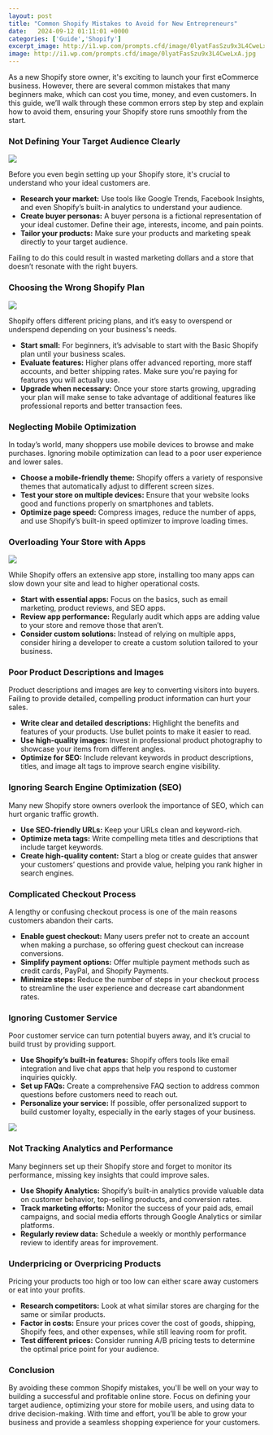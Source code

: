 ```yaml
---
layout: post
title: "Common Shopify Mistakes to Avoid for New Entrepreneurs"
date:   2024-09-12 01:11:01 +0000
categories: ['Guide','Shopify']
excerpt_image: http://i1.wp.com/prompts.cfd/image/0lyatFasSzu9x3L4CweLxA.jpg
image: http://i1.wp.com/prompts.cfd/image/0lyatFasSzu9x3L4CweLxA.jpg
---
```


As a new Shopify store owner, it's exciting to launch your first eCommerce business. However, there are several common mistakes that many beginners make, which can cost you time, money, and even customers. In this guide, we’ll walk through these common errors step by step and explain how to avoid them, ensuring your Shopify store runs smoothly from the start.

### **Not Defining Your Target Audience Clearly**
![](http://i1.wp.com/prompts.cfd/image/0lyatFasSzu9x3L4CweLxA.jpg)

Before you even begin setting up your Shopify store, it's crucial to understand who your ideal customers are.

- **Research your market:** Use tools like Google Trends, Facebook Insights, and even Shopify’s built-in analytics to understand your audience.
- **Create buyer personas:** A buyer persona is a fictional representation of your ideal customer. Define their age, interests, income, and pain points.
- **Tailor your products:** Make sure your products and marketing speak directly to your target audience.

Failing to do this could result in wasted marketing dollars and a store that doesn’t resonate with the right buyers.

###  **Choosing the Wrong Shopify Plan**

![](http://i1.wp.com/prompts.cfd/image/UvMikvLzRq6qUQ41xLN_vQ.jpg)

Shopify offers different pricing plans, and it’s easy to overspend or underspend depending on your business's needs.

- **Start small:** For beginners, it’s advisable to start with the Basic Shopify plan until your business scales.
- **Evaluate features:** Higher plans offer advanced reporting, more staff accounts, and better shipping rates. Make sure you're paying for features you will actually use.
- **Upgrade when necessary:** Once your store starts growing, upgrading your plan will make sense to take advantage of additional features like professional reports and better transaction fees.

### **Neglecting Mobile Optimization**

In today’s world, many shoppers use mobile devices to browse and make purchases. Ignoring mobile optimization can lead to a poor user experience and lower sales.

- **Choose a mobile-friendly theme:** Shopify offers a variety of responsive themes that automatically adjust to different screen sizes.
- **Test your store on multiple devices:** Ensure that your website looks good and functions properly on smartphones and tablets.
- **Optimize page speed:** Compress images, reduce the number of apps, and use Shopify’s built-in speed optimizer to improve loading times.

### **Overloading Your Store with Apps**

![](http://i1.wp.com/prompts.cfd/image/p06HYH_BQx-kexphiNiPTQ.jpg)

While Shopify offers an extensive app store, installing too many apps can slow down your site and lead to higher operational costs.

- **Start with essential apps:** Focus on the basics, such as email marketing, product reviews, and SEO apps.
- **Review app performance:** Regularly audit which apps are adding value to your store and remove those that aren’t.
- **Consider custom solutions:** Instead of relying on multiple apps, consider hiring a developer to create a custom solution tailored to your business.

### **Poor Product Descriptions and Images**

Product descriptions and images are key to converting visitors into buyers. Failing to provide detailed, compelling product information can hurt your sales.

- **Write clear and detailed descriptions:** Highlight the benefits and features of your products. Use bullet points to make it easier to read.
- **Use high-quality images:** Invest in professional product photography to showcase your items from different angles.
- **Optimize for SEO:** Include relevant keywords in product descriptions, titles, and image alt tags to improve search engine visibility.

### **Ignoring Search Engine Optimization (SEO)**

Many new Shopify store owners overlook the importance of SEO, which can hurt organic traffic growth.

- **Use SEO-friendly URLs:** Keep your URLs clean and keyword-rich.
- **Optimize meta tags:** Write compelling meta titles and descriptions that include target keywords.
- **Create high-quality content:** Start a blog or create guides that answer your customers’ questions and provide value, helping you rank higher in search engines.

### **Complicated Checkout Process**

A lengthy or confusing checkout process is one of the main reasons customers abandon their carts.

- **Enable guest checkout:** Many users prefer not to create an account when making a purchase, so offering guest checkout can increase conversions.
- **Simplify payment options:** Offer multiple payment methods such as credit cards, PayPal, and Shopify Payments.
- **Minimize steps:** Reduce the number of steps in your checkout process to streamline the user experience and decrease cart abandonment rates.

### **Ignoring Customer Service**

Poor customer service can turn potential buyers away, and it’s crucial to build trust by providing support.

- **Use Shopify’s built-in features:** Shopify offers tools like email integration and live chat apps that help you respond to customer inquiries quickly.
- **Set up FAQs:** Create a comprehensive FAQ section to address common questions before customers need to reach out.
- **Personalize your service:** If possible, offer personalized support to build customer loyalty, especially in the early stages of your business.

![](http://i1.wp.com/prompts.cfd/image/zgF130HsSyWqeuidTbMQJg.jpg)

### **Not Tracking Analytics and Performance**

Many beginners set up their Shopify store and forget to monitor its performance, missing key insights that could improve sales.

- **Use Shopify Analytics:** Shopify’s built-in analytics provide valuable data on customer behavior, top-selling products, and conversion rates.
- **Track marketing efforts:** Monitor the success of your paid ads, email campaigns, and social media efforts through Google Analytics or similar platforms.
- **Regularly review data:** Schedule a weekly or monthly performance review to identify areas for improvement.

###  **Underpricing or Overpricing Products**

Pricing your products too high or too low can either scare away customers or eat into your profits.

- **Research competitors:** Look at what similar stores are charging for the same or similar products.
- **Factor in costs:** Ensure your prices cover the cost of goods, shipping, Shopify fees, and other expenses, while still leaving room for profit.
- **Test different prices:** Consider running A/B pricing tests to determine the optimal price point for your audience.

### Conclusion

By avoiding these common Shopify mistakes, you'll be well on your way to building a successful and profitable online store. Focus on defining your target audience, optimizing your store for mobile users, and using data to drive decision-making. With time and effort, you’ll be able to grow your business and provide a seamless shopping experience for your customers.
